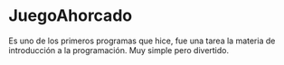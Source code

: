 # JuegoAhorcado
Es uno de los primeros programas que hice, fue una tarea la materia de introducción a la programación. Muy simple pero divertido.
